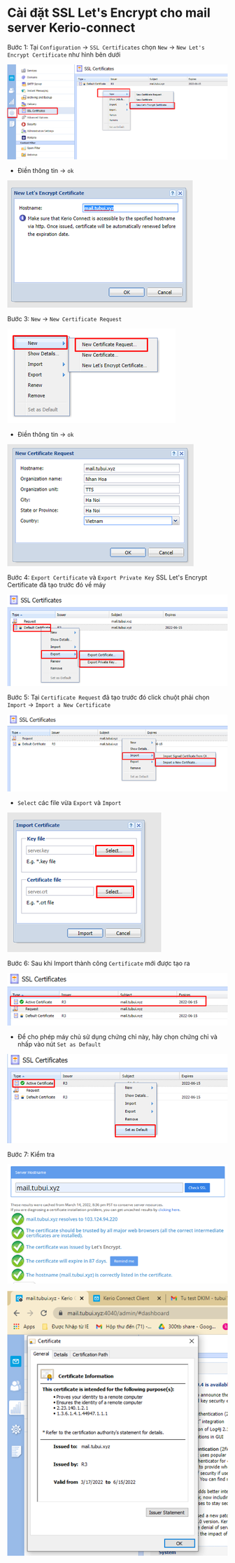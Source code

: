 # Cài đặt SSL Let's Encrypt cho mail server Kerio-connect
Bước 1: Tại `Configuration` -> `SSL Certificates` chọn `New` -> `New Let's Encrypt Certificate` như hình bên dưới

![](./images/ssl.png)

- Điền thông tin -> `ok`

![](./images/ssl2.png)

Bước 3: `New` -> `New Certificate Request`

![](./images/ssl3.png)

- Điền thông tin -> `ok`

![](./images/ssl4.png)

Bước 4: `Export Certificate` và `Export Private Key` SSL Let's Encrypt Certificate đã tạo trước đó về máy

![](./images/ssl5.png)

Bước 5: Tại `Certificate Request` đã tạo trước đó click chuột phải chọn `Import` -> `Import a New Certificate`

![](./images/ssl6.png)

- `Select` các file vừa `Export` và `Import`

![](./images/ssl7.png)

Bước 6: Sau khi Import thành công `Certificate` mới được tạo ra

![](./images/ssl8.png)

- Để cho phép máy chủ sử dụng chứng chỉ này, hãy chọn chứng chỉ và nhấp vào nút `Set as Default`

![](./images/ssl9.png)

Bước 7: Kiểm tra

![](./images/ssl11.png)

![](./images/ssl10.png)